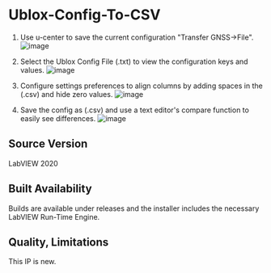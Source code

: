 # Ublox-Config-To-CSV


1) Use u-center to save the current configuration "Transfer GNSS->File".
![image](https://user-images.githubusercontent.com/34135562/211158442-0243a42e-f992-430b-8e85-142f2de5d0ea.png)

2) Select the Ublox Config File (.txt) to view the configuration keys and values.
![image](https://user-images.githubusercontent.com/34135562/211153008-d292a638-2177-49dc-a4fc-e5c6b5c634ce.png)


3) Configure settings preferences to align columns by adding spaces in the (.csv) and hide zero values.
![image](https://user-images.githubusercontent.com/34135562/211154054-8f78869f-215f-46ca-bdff-eae816342f37.png)

4) Save the config as (.csv) and use a text editor's compare function to easily see differences.
![image](https://user-images.githubusercontent.com/34135562/211153469-1de6396d-c078-4636-87c8-e53fa72ffae2.png)



## Source Version
LabVIEW 2020

## Built Availability
Builds are available under releases and the installer includes the necessary LabVIEW Run-Time Engine.

## Quality, Limitations
This IP is new.
